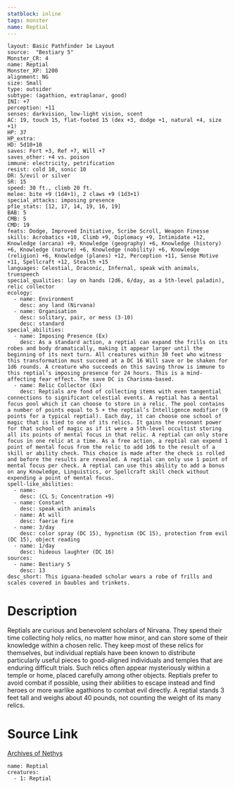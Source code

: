 ```yaml
---
statblock: inline
tags: monster
name: Reptial
---
```

```statblock
layout: Basic Pathfinder 1e Layout
source:  "Bestiary 5"
Monster_CR: 4
name: Reptial
Monster_XP: 1200
alignment: NG
size: Small
type: outsider
subtype: (agathion, extraplanar, good)
INI: +7
perception: +11
senses: darkvision, low-light vision, scent
AC: 19, touch 15, flat-footed 15 (dex +3, dodge +1, natural +4, size +1)
HP: 37
HP_extra: 
HD: 5d10+10
saves: Fort +3, Ref +7, Will +7
saves_other: +4 vs. poison
immune: electricity, petrification
resist: cold 10, sonic 10
DR: 5/evil or silver
SR: 15
speed: 30 ft., climb 20 ft.
melee: bite +9 (1d4+1), 2 claws +9 (1d3+1)
special_attacks: imposing presence
pf1e_stats: [12, 17, 14, 19, 16, 19]
BAB: 5
CMB: 5
CMD: 19
feats: Dodge, Improved Initiative, Scribe Scroll, Weapon Finesse
skills: Acrobatics +10, Climb +9, Diplomacy +9, Intimidate +12, Knowledge (arcana) +9, Knowledge (geography) +6, Knowledge (history) +6, Knowledge (nature) +6, Knowledge (nobility) +6, Knowledge (religion) +6, Knowledge (planes) +12, Perception +11, Sense Motive +11, Spellcraft +12, Stealth +15
languages: Celestial, Draconic, Infernal, speak with animals, truespeech
special_qualities: lay on hands (2d6, 6/day, as a 5th-level paladin), relic collector
ecology:
  - name: Environment
    desc: any land (Nirvana)
  - name: Organisation
    desc: solitary, pair, or mess (3-10)
    desc: standard
special_abilities:
  - name: Imposing Presence (Ex)
    desc: As a standard action, a reptial can expand the frills on its robes and body dramatically, making it appear larger until the beginning of its next turn. All creatures within 30 feet who witness this transformation must succeed at a DC 16 Will save or be shaken for 1d6 rounds. A creature who succeeds on this saving throw is immune to this reptial’s imposing presence for 24 hours. This is a mind-affecting fear effect. The save DC is Charisma-based.
  - name: Relic Collector (Ex)
    desc: Reptials are fond of collecting items with even tangential connections to significant celestial events. A reptial has a mental focus pool which it can choose to store in a relic. The pool contains a number of points equal to 5 + the reptial’s Intelligence modifier (9 points for a typical reptial). Each day, it can choose one school of magic that is tied to one of its relics. It gains the resonant power for that school of magic as if it were a 5th-level occultist storing all its points of mental focus in that relic. A reptial can only store focus in one relic at a time. As a free action, a reptial can expend 1 point of mental focus from the relic to add 1d6 to the result of a skill or ability check. This choice is made after the check is rolled and before the results are revealed. A reptial can only use 1 point of mental focus per check. A reptial can use this ability to add a bonus on any Knowledge, Linguistics, or Spellcraft skill check without expending a point of mental focus.
spell-like_abilities:
  - name:
    desc: (CL 5; Concentration +9)
  - name: Constant
    desc: speak with animals
  - name: At will
    desc: faerie fire
  - name: 3/day
    desc: color spray (DC 15), hypnotism (DC 15), protection from evil (DC 15), object reading
  - name: 1/day
    desc: hideous laughter (DC 16)
sources:
  - name: Bestiary 5
    desc: 13
desc_short: This iguana-headed scholar wears a robe of frills and scales covered in baubles and trinkets.
```
# Description
Reptials are curious and benevolent scholars of Nirvana. They spend their time collecting holy relics, no matter how minor, and can store some of their knowledge within a chosen relic. They keep most of these relics for themselves, but individual reptials have been known to distribute particularly useful pieces to good-aligned individuals and temples that are enduring difficult trials. Such relics often appear mysteriously within a temple or home, placed carefully among other objects. Reptials prefer to avoid combat if possible, using their abilities to escape instead and find heroes or more warlike agathions to combat evil directly. A reptial stands 3 feet tall and weighs about 40 pounds, not counting the weight of its many relics.
# Source Link
[Archives of Nethys](https://aonprd.com/MonsterDisplay.aspx?ItemName=Reptial)
```encounter-table
name: Reptial
creatures:
  - 1: Reptial
```
